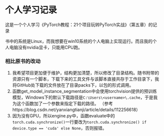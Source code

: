 个人学习记录
=======
这是一个个人学习《PyTorch教程：21个项目玩转PyTorch实战》（第五章）的记录

书中的系统是Linux，而我想要在win10系统的个人电脑上实现运行。而且我的个人电脑没有nvidia显卡，只能用CPU跑。

### 相比原书的改动

1. 我希望项目更加便于维护，结构更加清楚，所以修改了目录结构。随书附带的资源只有一个脚本，下载下来的工具文件与该脚本直接共存于工作目录下，我将GitHub处下载的文件放在了目录packs下，以包的形式调用。
1. 函数get_model_instance_segmentation中会使用torchvision提供的预训练模型，Windows下的默认下载路径是`C:\Users\<username>\.cache`，于是我为这个函数加了一个参数来指定下载的路径。
   （参考https://blog.csdn.net/yanxiangtianji/article/details/112256618）
1. 因为没有GPU，所以engine.py中，函数evaluate中的`torch.cuda.synchronize()`一行要改为`torch.cuda.synchronize() if device.type == 'cuda' else None`，否则报错。
